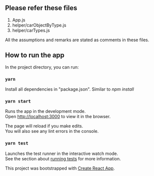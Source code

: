 ## Please refer these files

1. App.js
2. helper/carObjectByType.js
3. helper/carTypes.js

All the assumptions and remarks are stated as comments in these files.

## How to run the app

In the project directory, you can run:

### `yarn`

Install all dependencies in "package.json". Similar to _npm install_

### `yarn start`

Runs the app in the development mode.\
Open [http://localhost:3000](http://localhost:3000) to view it in the browser.

The page will reload if you make edits.\
You will also see any lint errors in the console.

### `yarn test`

Launches the test runner in the interactive watch mode.\
See the section about [running tests](https://facebook.github.io/create-react-app/docs/running-tests) for more information.

This project was bootstrapped with [Create React App](https://github.com/facebook/create-react-app).
